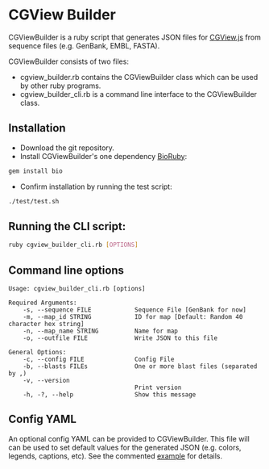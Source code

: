 # CGView Builder

CGViewBuilder is a ruby script that generates JSON files for
[CGView.js](http://cgview.ca) from sequence files (e.g. GenBank, EMBL, FASTA).

CGViewBuilder consists of two files:

- cgview_builder.rb contains the CGViewBuilder class which can be used by other ruby programs.
- cgview_builder_cli.rb is a command line interface to the CGViewBuilder class.

## Installation

- Download the git repository.
- Install CGViewBuilder's one dependency [BioRuby](http://bioruby.org):
```bash
gem install bio
```
- Confirm installation by running the test script:
```bash
./test/test.sh
```


## Running the CLI script:

```bash
ruby cgview_builder_cli.rb [OPTIONS]
```

## Command line options

    Usage: cgview_builder_cli.rb [options]

    Required Arguments:
        -s, --sequence FILE            Sequence File [GenBank for now]
        -m, --map_id STRING            ID for map [Default: Random 40 character hex string]
        -n, --map_name STRING          Name for map
        -o, --outfile FILE             Write JSON to this file

    General Options:
        -c, --config FILE              Config File
        -b, --blasts FILEs             One or more blast files (separated by ,)
        -v, --version
                                       Print version
        -h, -?, --help                 Show this message

## Config YAML

An optional config YAML can be provided to CGViewBuilder. This file will can be
used to set default values for the generated JSON (e.g. colors, legends, captions, etc).
See the commented [example](config_example.yml) for details.

